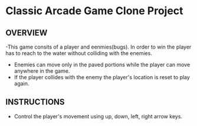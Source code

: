 # Classic Arcade Game Clone Project


## OVERVIEW

-This game consits of a player and eenmies(bugs). In order to win the player has to reach to the water without colliding with 
the enemies.
- Enemies can move only in the paved portions while the player can move anywhere in the game.
- If the player collides with the enemy the player's location is reset to play again.

## INSTRUCTIONS
- Control the player's movement using up, down, left, right arrow keys.
